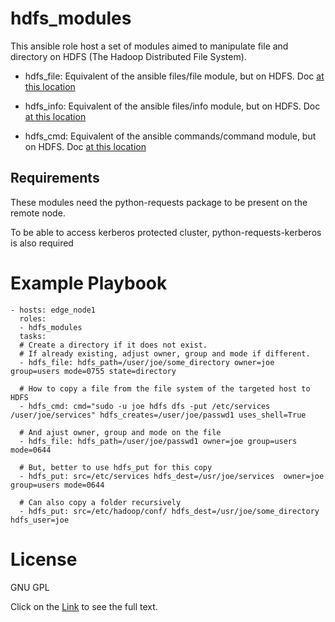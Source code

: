 # hdfs_modules

This ansible role host a set of modules aimed to manipulate file and directory on HDFS (The Hadoop Distributed File System).

* hdfs\_file: Equivalent of the ansible files/file module, but on HDFS. Doc [at this location](docs/hdfs_file.txt)

* hdfs\_info: Equivalent of the ansible files/info module, but on HDFS. Doc [at this location](docs/hdfs_info.txt)

* hdfs\_cmd: Equivalent of the ansible commands/command module, but on HDFS. Doc [at this location](docs/hdfs_cmd.txt)

## Requirements

These modules need the python-requests package to be present on the remote node.

To be able to access kerberos protected cluster, python-requests-kerberos is also required 

# Example Playbook


	- hosts: edge_node1
	  roles:
	  - hdfs_modules
	  tasks:
	  # Create a directory if it does not exist.
	  # If already existing, adjust owner, group and mode if different.
	  - hdfs_file: hdfs_path=/user/joe/some_directory owner=joe group=users mode=0755 state=directory

	  # How to copy a file from the file system of the targeted host to HDFS
      - hdfs_cmd: cmd="sudo -u joe hdfs dfs -put /etc/services /user/joe/services" hdfs_creates=/user/joe/passwd1 uses_shell=True

      # And ajust owner, group and mode on the file
	  - hdfs_file: hdfs_path=/user/joe/passwd1 owner=joe group=users mode=0644
	
	  # But, better to use hdfs_put for this copy
	  - hdfs_put: src=/etc/services hdfs_dest=/usr/joe/services  owner=joe group=users mode=0644

	  # Can also copy a folder recursively
	  - hdfs_put: src=/etc/hadoop/conf/ hdfs_dest=/usr/joe/some_directory hdfs_user=joe

# License

GNU GPL

Click on the [Link](COPYING) to see the full text.

